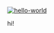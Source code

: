 [![hello-world](https://github.com/ratushnyyvm/hexlet_pytest/actions/workflows/hello-world.yml/badge.svg)](https://github.com/ratushnyyvm/hexlet_pytest/actions/workflows/hello-world.yml)

hi!
